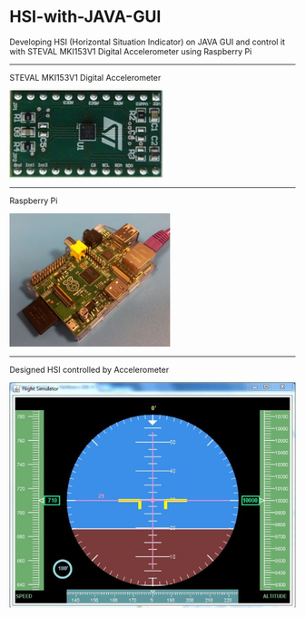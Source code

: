 # HSI-with-JAVA-GUI
Developing HSI (Horizontal Situation Indicator) on JAVA GUI and control it with STEVAL MKI153V1 Digital Accelerometer using Raspberry Pi 

-----------------------------------------------------------------------------------------------------------------------------------------
STEVAL MKI153V1 Digital Accelerometer

<img src="https://github.com/emreatik/HSI-with-JAVA-GUI/blob/master/STEVAL%20MKI153V1.PNG"/>

-----------------------------------------------------------------------------------------------------------------------------------------
Raspberry Pi 

<img src="https://github.com/emreatik/HSI-with-JAVA-GUI/blob/master/Raspberry%20Pi.PNG"/>

-----------------------------------------------------------------------------------------------------------------------------------------
Designed HSI controlled by Accelerometer

<img src="https://github.com/emreatik/HSI-with-JAVA-GUI/blob/master/HSI.JPG"/>
